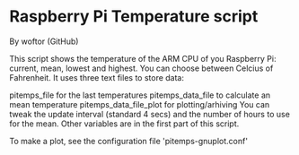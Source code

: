 # Raspberry Pi Temperature script

By woftor (GitHub)

This script shows the temperature of the ARM CPU of you Raspberry Pi: current, mean, lowest and highest. You can choose between Celcius of Fahrenheit. It uses three text files to store data:

pitemps_file for the last temperatures
pitemps_data_file to calculate an mean temperature
pitemps_data_file_plot for plotting/arhiving
You can tweak the update interval (standard 4 secs) and the number of hours to use for the mean. Other variables are in the first part of this script.

To make a plot, see the configuration file 'pitemps-gnuplot.conf'
